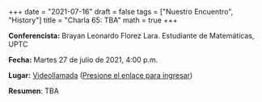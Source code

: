 +++
date      = "2021-07-16"
draft     = false
tags      = ["Nuestro Encuentro", "History"]
title     = "Charla 65: TBA"
math      = true
+++

**Conferencista:**  Brayan Leonardo Florez Lara. Estudiante de Matemáticas, UPTC

**Fecha:** Martes 27 de julio de 2021, 4:00 p.m.

**Lugar:** [Videollamada](https://meet.google.com/izy-pzig-pbf)  ([Presione el enlace para ingresar](https://meet.google.com/izy-pzig-pbf))

**Resumen**: TBA

